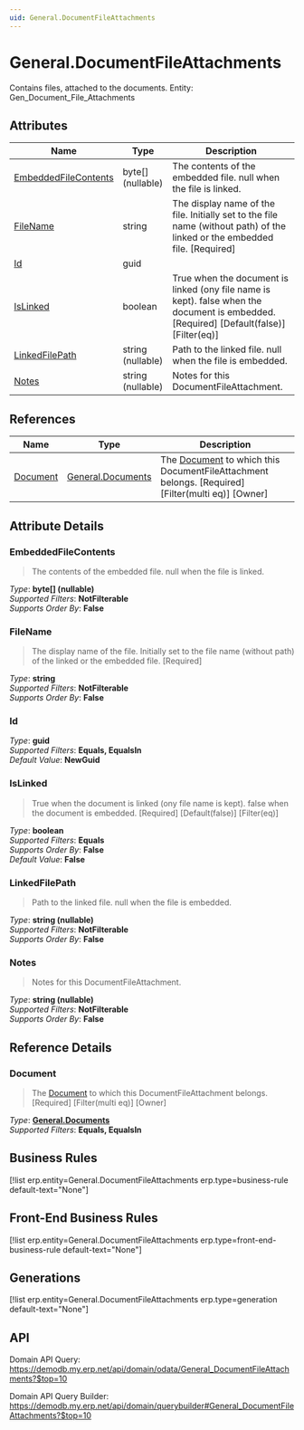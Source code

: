 ```yaml
---
uid: General.DocumentFileAttachments
---
```

# General.DocumentFileAttachments

Contains files, attached to the documents. Entity: Gen_Document_File_Attachments

## Attributes

| Name | Type | Description |
| ---- | ---- | --- |
| [EmbeddedFileContents](General.DocumentFileAttachments.md#embeddedfilecontents) | byte[] (nullable) | The contents of the embedded file. null when the file is linked. 
| [FileName](General.DocumentFileAttachments.md#filename) | string | The display name of the file. Initially set to the file name (without path) of the linked or the embedded file. [Required] 
| [Id](General.DocumentFileAttachments.md#id) | guid |  
| [IsLinked](General.DocumentFileAttachments.md#islinked) | boolean | True when the document is linked (ony file name is kept). false when the document is embedded. [Required] [Default(false)] [Filter(eq)] 
| [LinkedFilePath](General.DocumentFileAttachments.md#linkedfilepath) | string (nullable) | Path to the linked file. null when the file is embedded. 
| [Notes](General.DocumentFileAttachments.md#notes) | string (nullable) | Notes for this DocumentFileAttachment. 

## References

| Name | Type | Description |
| ---- | ---- | --- |
| [Document](General.DocumentFileAttachments.md#document) | [General.Documents](General.Documents.md) | The [Document](General.DocumentFileAttachments.md#document) to which this DocumentFileAttachment belongs. [Required] [Filter(multi eq)] [Owner] |


## Attribute Details

### EmbeddedFileContents

> The contents of the embedded file. null when the file is linked.

_Type_: **byte[] (nullable)**  
_Supported Filters_: **NotFilterable**  
_Supports Order By_: **False**  

### FileName

> The display name of the file. Initially set to the file name (without path) of the linked or the embedded file. [Required]

_Type_: **string**  
_Supported Filters_: **NotFilterable**  
_Supports Order By_: **False**  

### Id

_Type_: **guid**  
_Supported Filters_: **Equals, EqualsIn**  
_Default Value_: **NewGuid**  

### IsLinked

> True when the document is linked (ony file name is kept). false when the document is embedded. [Required] [Default(false)] [Filter(eq)]

_Type_: **boolean**  
_Supported Filters_: **Equals**  
_Supports Order By_: **False**  
_Default Value_: **False**  

### LinkedFilePath

> Path to the linked file. null when the file is embedded.

_Type_: **string (nullable)**  
_Supported Filters_: **NotFilterable**  
_Supports Order By_: **False**  

### Notes

> Notes for this DocumentFileAttachment.

_Type_: **string (nullable)**  
_Supported Filters_: **NotFilterable**  
_Supports Order By_: **False**  


## Reference Details

### Document

> The [Document](General.DocumentFileAttachments.md#document) to which this DocumentFileAttachment belongs. [Required] [Filter(multi eq)] [Owner]

_Type_: **[General.Documents](General.Documents.md)**  
_Supported Filters_: **Equals, EqualsIn**  



## Business Rules

[!list erp.entity=General.DocumentFileAttachments erp.type=business-rule default-text="None"]

## Front-End Business Rules

[!list erp.entity=General.DocumentFileAttachments erp.type=front-end-business-rule default-text="None"]

## Generations

[!list erp.entity=General.DocumentFileAttachments erp.type=generation default-text="None"]

## API

Domain API Query:
<https://demodb.my.erp.net/api/domain/odata/General_DocumentFileAttachments?$top=10>

Domain API Query Builder:
<https://demodb.my.erp.net/api/domain/querybuilder#General_DocumentFileAttachments?$top=10>

